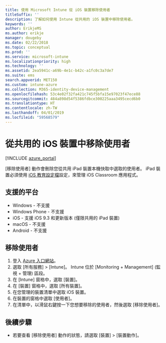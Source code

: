 ```yaml
---
title: 使用 Microsoft Intune 從 iOS 裝置移除使用者
titleSuffix: ''
description: 了解如何使用 Intune 從共用的 iOS 裝置中移除使用者。
keywords: ''
author: ErikjeMS
ms.author: erikje
manager: dougeby
ms.date: 02/22/2018
ms.topic: conceptual
ms.prod: ''
ms.service: microsoft-intune
ms.localizationpriority: high
ms.technology: ''
ms.assetid: 2ea5941c-a69b-4e1c-b42c-a1fc0c3a7de7
ms.suite: ems
search.appverid: MET150
ms.custom: intune-azure
ms.collection: M365-identity-device-management
ms.openlocfilehash: 53c4e02f32fa421c745f5bfa15e97023f47ece88
ms.sourcegitcommit: 484a898d54f5386fdbce300225aaa3495cecd6b0
ms.translationtype: HT
ms.contentlocale: zh-TW
ms.lasthandoff: 04/01/2019
ms.locfileid: "59568579"
---
```

# <a name="remove-a-user-from-a-shared-ios-device"></a>從共用的 iOS 裝置中移除使用者


[!INCLUDE [azure_portal](./includes/azure_portal.md)]

[移除使用者] 動作會刪除您從共用 iPad 裝置本機快取中選取的使用者。 iPad 裝置必須使用 [iOS 教育設定檔](education-settings-configure-ios.md)設定，來管理 iOS Classroom 應用程式。 

## <a name="supported-platforms"></a>支援的平台

- Windows - 不支援
- Windows Phone - 不支援
- iOS - 支援 iOS 9.3 和更新版本 (僅限共用的 iPad 裝置)
- macOS - 不支援
- Android - 不支援

## <a name="remove-a-user"></a>移除使用者

1. 登入 [Azure 入口網站](https://portal.azure.com)。
2. 選取 [所有服務] > [Intune]。 Intune 位於 [Monitoring + Management] (監視 + 管理) 區段。
3. 在 [Intune] 窗格中，選取 [裝置]。
4. 在 [裝置] 窗格中，選取 [所有裝置]。
5. 在您管理的裝置清單中選取 iOS 裝置。
6. 在裝置的窗格中選取 [使用者]。
7. 在清單中，以滑鼠右鍵按一下您想要移除的使用者，然後選取 [移除使用者]。

## <a name="next-steps"></a>後續步驟

- 若要查看 [移除使用者] 動作的狀態，請選取 [裝置] > [裝置動作]。
